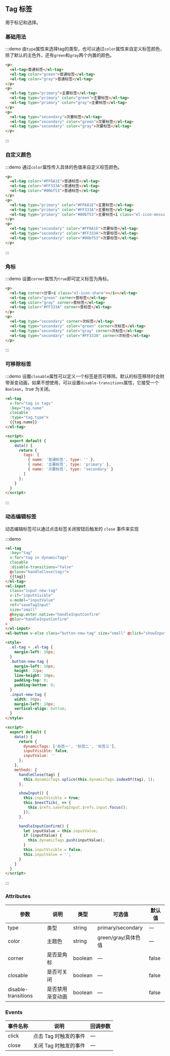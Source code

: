 ## Tag 标签

用于标记和选择。

### 基础用法

:::demo 由`type`属性来选择tag的类型，也可以通过`color`属性来自定义标签颜色，除了默认的主色外，还有`green`和`gray`两个内置的颜色。

```html
<p>
  <el-tag>普通标签</el-tag>
  <el-tag color="green">普通标签</el-tag>
  <el-tag color="gray">普通标签</el-tag>
</p>
<p>
  <el-tag type="primary">主要标签</el-tag>
  <el-tag type="primary" color="green">主要标签</el-tag>
  <el-tag type="primary" color="gray">主要标签</el-tag>
</p>
<p>
  <el-tag type="secondary">次要标签</el-tag>
  <el-tag type="secondary" color="green">次要标签</el-tag>
  <el-tag type="secondary" color="gray">次要标签</el-tag>
</p>
```
:::

### 自定义颜色

:::demo 通过`color`属性传入具体的色值来自定义标签颜色。

```html
<p>
  <el-tag color="#FF6A1E">普通标签</el-tag>
  <el-tag color="#FF333A">普通标签</el-tag>
  <el-tag color="#00bf53">普通标签</el-tag>
</p>
<p>
  <el-tag type="primary" color="#FF6A1E">主要标签</el-tag>
  <el-tag type="primary" color="#FF333A">主要标签</el-tag>
  <el-tag type="primary" color="#00bf53">主要标签<i class="el-icon-message-solid"></i></el-tag>
</p>
<p>
  <el-tag type="secondary" color="#FF6A1E">次要标签</el-tag>
  <el-tag type="secondary" color="#FF333A">次要标签</el-tag>
  <el-tag type="secondary" color="#00bf53">次要标签</el-tag>
</p>
```
:::

### 角标

:::demo 设置`corner`属性为`true`即可定义标签为角标。

```html
<p>
  <el-tag corner>分享<i class="el-icon-share"></i></el-tag>
  <el-tag color="green" corner>普标签</el-tag>
  <el-tag color="gray" corner>普标签</el-tag>
  <el-tag color="#FF333A" corner>普标签</el-tag>
</p>
<p>
  <el-tag type="secondary" corner>次标签</el-tag>
  <el-tag type="secondary" color="green" corner>次标签</el-tag>
  <el-tag type="secondary" color="gray" corner>次标签</el-tag>
  <el-tag type="secondary" color="#FF333A" corner>次标签</el-tag>
</p>
```
:::

### 可移除标签

:::demo 设置`closable`属性可以定义一个标签是否可移除。默认的标签移除时会附带渐变动画，如果不想使用，可以设置`disable-transitions`属性，它接受一个`Boolean`，true 为关闭。

```html
<el-tag
  v-for="tag in tags"
  :key="tag.name"
  closable
  :type="tag.type">
  {{tag.name}}
</el-tag>

<script>
  export default {
    data() {
      return {
        tags: [
          { name: '普通标签', type: '' },
          { name: '主要标签', type: 'primary' },
          { name: '次要标签', type: 'secondary' }
        ]
      };
    }
  }
</script>
```
:::

### 动态编辑标签

动态编辑标签可以通过点击标签关闭按钮后触发的 `close` 事件来实现

:::demo
```html
<el-tag
  :key="tag"
  v-for="tag in dynamicTags"
  closable
  :disable-transitions="false"
  @close="handleClose(tag)">
  {{tag}}
</el-tag>
<el-input
  class="input-new-tag"
  v-if="inputVisible"
  v-model="inputValue"
  ref="saveTagInput"
  size="small"
  @keyup.enter.native="handleInputConfirm"
  @blur="handleInputConfirm"
>
</el-input>
<el-button v-else class="button-new-tag" size="small" @click="showInput">+ New Tag</el-button>

<style>
  .el-tag + .el-tag {
    margin-left: 10px;
  }
  .button-new-tag {
    margin-left: 10px;
    height: 32px;
    line-height: 30px;
    padding-top: 0;
    padding-bottom: 0;
  }
  .input-new-tag {
    width: 90px;
    margin-left: 10px;
    vertical-align: bottom;
  }
</style>

<script>
  export default {
    data() {
      return {
        dynamicTags: ['标签一', '标签二', '标签三'],
        inputVisible: false,
        inputValue: ''
      };
    },
    methods: {
      handleClose(tag) {
        this.dynamicTags.splice(this.dynamicTags.indexOf(tag), 1);
      },

      showInput() {
        this.inputVisible = true;
        this.$nextTick(_ => {
          this.$refs.saveTagInput.$refs.input.focus();
        });
      },

      handleInputConfirm() {
        let inputValue = this.inputValue;
        if (inputValue) {
          this.dynamicTags.push(inputValue);
        }
        this.inputVisible = false;
        this.inputValue = '';
      }
    }
  }
</script>
```
:::

### Attributes
| 参数      | 说明          | 类型      | 可选值                           | 默认值  |
|---------- |-------------- |---------- |--------------------------------  |-------- |
| type | 类型 | string | primary/secondary | — |
| color | 主题色 | string | green/gray/具体色值 | — |
| corner | 是否是角标 | boolean | — | false |
| closable | 是否可关闭 | boolean | — | false |
| disable-transitions | 是否禁用渐变动画 | boolean | — | false |


### Events
| 事件名称 | 说明 | 回调参数 |
|---------- |-------- |---------- |
| click | 点击 Tag 时触发的事件 | — |
| close | 关闭 Tag 时触发的事件 | — |